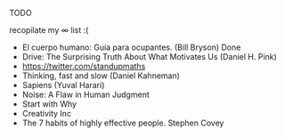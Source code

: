 TODO

recopilate my ∞ list :(

* El cuerpo humano: Guía para ocupantes. (Bill Bryson) Done
* Drive: The Surprising Truth About What Motivates Us (Daniel H. Pink)
* https://twitter.com/standupmaths
* Thinking, fast and slow (Daniel Kahneman)
* Sapiens (Yuval Harari)
* Noise: A Flaw in Human Judgment
* Start with Why
* Creativity Inc
* The 7 habits of highly effective people. Stephen Covey




